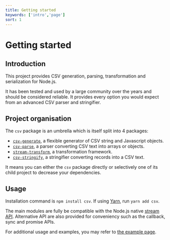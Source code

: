 ```yaml
---
title: Getting started
keywords: ['intro','page']
sort: 1
---
```


# Getting started

## Introduction

This project provides CSV generation, parsing, transformation and serialization
for Node.js.

It has been tested and used by a large community over the years and should be
considered reliable. It provides every option you would expect from an advanced
CSV parser and stringifier.

## Project organisation

The `csv` package is an umbrella which is itself split into 4 packages:

*   [`csv-generate`](https://github.com/adaltas/node-csv-generate),
    a flexible generator of CSV string and Javascript objects.
*   [`csv-parse`](https://github.com/adaltas/node-csv-parse),
    a parser converting CSV text into arrays or objects.
*   [`stream-transform`](https://github.com/adaltas/node-stream-transform),
    a transformation framework.
*   [`csv-stringify`](https://github.com/adaltas/node-csv-stringify),
    a stringifier converting records into a CSV text.

It means you can either the `csv` package directly or selectively one of its child project to decrease your dependencies.

## Usage

Installation command is `npm install csv`. If using [Yarn](https://yarnpkg.com/en/), run `yarn add csv`.

The main modules are fully be compatible with the Node.js native [stream API](https://nodejs.org/api/stream.html). Alternative API are also provided for conveniency such as the callback, sync and promise APIs.

For additional usage and examples, you may refer to
[the example page](/project/examples/).
